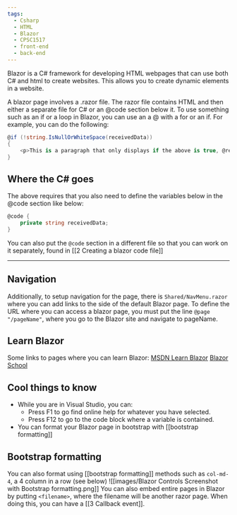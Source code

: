 ```yaml
---
tags:
  - Csharp
  - HTML
  - Blazor
  - CPSC1517
  - front-end
  - back-end
---
```


Blazor is a C# framework for developing HTML webpages that can use both C# and html to create websites. This allows you to create dynamic elements in a website. 

A blazor page involves a .razor file. The razor file contains HTML and then either a separate file for C# or an @code section below it. To use something such as an if or a loop in Blazor, you can use an a @ with a for or an if. For example, you can do the following: 

```C#
@if (!string.IsNullOrWhiteSpace(receivedData))
{
	<p>This is a paragraph that only displays if the above is true, @receivedData</p>
}
```

## Where the C# goes
The above requires that you also need to define the variables below in the @code section like below: 

```C#
@code {
	private string receivedData;
}
```
You can also put the `@code` section in a different file so that you can work on it separately, found in [[2 Creating a blazor code file]]

---
## Navigation
Additionally, to setup navigation for the page, there is `Shared/NavMenu.razor` where you can add links to the side of the default Blazor page. To define the URL where you can access a blazor page, you must put the line `@page "/pageName"`, where you go to the Blazor site and navigate to pageName. 

## Learn Blazor
Some links to pages where you can learn Blazor: 
[MSDN Learn Blazor](https://learn.microsoft.com/en-us/aspnet/core/blazor)
[Blazor School](https://blazorschool.com/tutorial/blazor-server/dotnet7/introduction-926506)

## Cool things to know
* While you are in Visual Studio, you can: 
	* Press F1 to go find online help for whatever you have selected.
	* Press F12 to go to the code block where a variable is contained.
* You can format your Blazor page in bootstrap with [[bootstrap formatting]]

## Bootstrap formatting
You can also format using [[bootstrap formatting]] methods such as `col-md-4`, a 4 column in a row (see below)
![[images/Blazor Controls Screenshot with Bootstrap formatting.png]]
You can also embed entire pages in Blazor by putting `<filename>`, where the filename will be another razor page. When doing this, you can have a [[3 Callback event]]. 